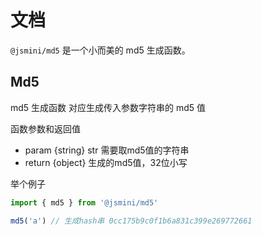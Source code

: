 # 文档
`@jsmini/md5` 是一个小而美的 md5 生成函数。

## Md5

md5 生成函数
对应生成传入参数字符串的 md5 值

函数参数和返回值

- param {string} str 需要取md5值的字符串
- return {object} 生成的md5值，32位小写

举个例子

```js
import { md5 } from '@jsmini/md5'

md5('a') // 生成hash串 0cc175b9c0f1b6a831c399e269772661
```



